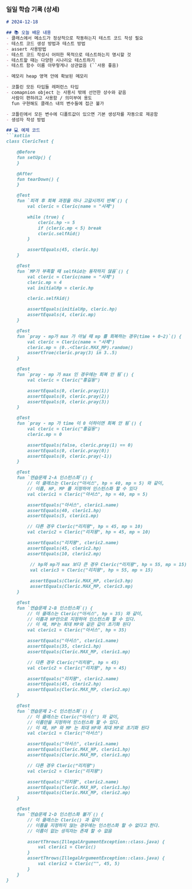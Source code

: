 ### 일일 학습 기록 (상세)
```markdown
# 2024-12-18

## 📚 오늘 배운 내용
- 클래스에서 메소드가 정상적으로 작동하는지 테스트 코드 작성 필요
- 테스트 코드 생성 방법과 테스트 방법
- assert 사용방법
- 테스트 코드 작성시 어떠한 목적으로 테스트하는지 명시할 것
- 테스트할 때는 다양한 시나리오 테스트하기
- 테스트 함수 이름 아무렇게나 상관없음 (``사용 좋음)

- 메모리 heap 영역 안에 확보된 메모리

- 코틀린 모든 타입들 레퍼런스 타입
- comapnion object 는 사용시 밖에 선언한 상수와 같음
  사람이 편하려고 사용함 / 의미부여 용도
  fun 구현해도 클래스 내의 변수들에 접근 불가

- 코틀린에서 모든 변수에 디폴트값이 있으면 기본 생성자를 자동으로 제공함
- 생성자 작성 방법

## 💻 예제 코드
```kotlin
class ClericTest {

    @Before
    fun setUp() {
    }

    @After
    fun tearDown() {
    }

    @Test
    fun `피격 후 회복 과정을 마나 고갈시까지 반복`() {
        val cleric = Cleric(name = "사제")

        while (true) {
            cleric.hp -= 5
            if (cleric.mp < 5) break
            cleric.selfAid()
        }

        assertEquals(45, cleric.hp)
    }

    @Test
    fun `MP가 부족할 때 selfAid는 동작하지 않음`() {
        val cleric = Cleric(name = "사제")
        cleric.mp = 4
        val initialHp = cleric.hp

        cleric.selfAid()

        assertEquals(initialHp, cleric.hp)
        assertEquals(4, cleric.mp)
    }

    @Test
    fun `pray - mp가 max 가 아닐 때 mp 를 회복하는 경우(time + 0~2)`() {
        val cleric = Cleric(name = "사제")
        cleric.mp = (0..<Cleric.MAX_MP).random()
        assertTrue(cleric.pray(3) in 3..5)
    }

    @Test
    fun `pray - mp 가 max 인 경우에는 회복 안 됨`() {
        val cleric = Cleric("홍길동")

        assertEquals(0, cleric.pray(1))
        assertEquals(0, cleric.pray(2))
        assertEquals(0, cleric.pray(3))
    }

    @Test
    fun `pray - mp 가 time 이 0 이하이면 회복 안 됨`() {
        val cleric = Cleric("홍길동")
        cleric.mp = 0

        assertEquals(false, cleric.pray(1) == 0)
        assertEquals(0, cleric.pray(0))
        assertEquals(0, cleric.pray(-1))
    }

    @Test
    fun `연습문제 2-A 인스턴스화`() {
        // 이 클래스는 Cleric(“아서스", hp = 40, mp = 5) 와 같이,
        // 이름, HP, MP 를 지정하여 인스턴스화 할 수 있다
        val cleric1 = Cleric("아서스", hp = 40, mp = 5)

        assertEquals("아서스", cleric1.name)
        assertEquals(40, cleric1.hp)
        assertEquals(5, cleric1.mp)

        // 다른 경우 Cleric(“리치왕", hp = 45, mp = 10)
        val cleric2 = Cleric("리치왕", hp = 45, mp = 10)

        assertEquals("리치왕", cleric2.name)
        assertEquals(45, cleric2.hp)
        assertEquals(10, cleric2.mp)

         // hp와 mp가 max 보다 큰 경우 Cleric(“리치왕", hp = 55, mp = 15)
         val cleric3 = Cleric("리치왕", hp = 55, mp = 15)
    
         assertEquals(Cleric.MAX_HP, cleric3.hp)
         assertEquals(Cleric.MAX_MP, cleric3.mp)
    }

    @Test
    fun `연습문제 2-B 인스턴스화`() {
        // 이 클래스는 Cleric(“아서스", hp = 35) 와 같이,
        // 이름과 HP만으로 지정하여 인스턴스화 할 수 있다.
        // 이 때, MP는 최대 MP와 같은 값이 초기화 된다
        val cleric1 = Cleric("아서스", hp = 35)

        assertEquals("아서스", cleric1.name)
        assertEquals(35, cleric1.hp)
        assertEquals(Cleric.MAX_MP, cleric1.mp)

        // 다른 경우 Cleric(“리치왕", hp = 45)
        val cleric2 = Cleric("리치왕", hp = 45)

        assertEquals("리치왕", cleric2.name)
        assertEquals(45, cleric2.hp)
        assertEquals(Cleric.MAX_MP, cleric2.mp)
    }

    @Test
    fun `연습문제 2-C 인스턴스화`() {
        // 이 클래스는 Cleric(“아서스") 와 같이,
        // 이름만을 지정하여 인스턴스화 할 수 있다.
        // 이 때, HP 와 MP 는 최대 HP와 최대 MP로 초기화 된다
        val cleric1 = Cleric("아서스")

        assertEquals("아서스", cleric1.name)
        assertEquals(Cleric.MAX_HP, cleric1.hp)
        assertEquals(Cleric.MAX_MP, cleric1.mp)

        // 다른 경우 Cleric(“리치왕")
        val cleric2 = Cleric("리치왕")

        assertEquals("리치왕", cleric2.name)
        assertEquals(Cleric.MAX_HP, cleric1.hp)
        assertEquals(Cleric.MAX_MP, cleric2.mp)
    }

    @Test
    fun `연습문제 2-D 인스턴스화 불가`() {
        // 이 클래스는 Cleric() 과 같이
        // 이름을 지정하지 않는 경우에는 인스턴스화 할 수 없다고 한다.
        // 이름이 없는 성직자는 존재 할 수 없음

        assertThrows(IllegalArgumentException::class.java) {
            val cleric1 = Cleric()
        }
        assertThrows(IllegalArgumentException::class.java) {
            val cleric2 = Cleric("", 45, 5)
        }
    }
}

```